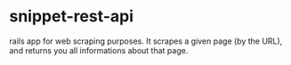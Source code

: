 # snippet-rest-api
rails app for web scraping purposes. It scrapes a given page (by the URL), and returns you all informations about that page.
